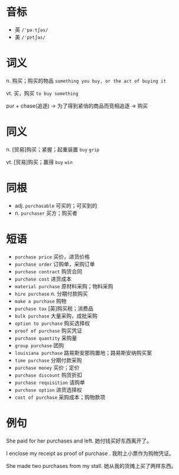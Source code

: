 # 音标

- 英 `/'pəːtʃəs/`
- 美 `/'pɝtʃəs/`

# 词义

n. 购买；购买的物品
`something you buy, or the act of buying it`

vt. 买，购买
`to buy something`



pur + chase(追逐) → 为了得到紧俏的商品而竞相追逐 → 购买

# 同义

n. [贸易]购买；紧握；起重装置
`buy` `grip`

vt. [贸易]购买；赢得
`buy` `win`

# 同根

- adj. `purchasable` 可买的；可买到的
- n. `purchaser` 买方；购买者

# 短语

- `purchase price` 买价，进货价格
- `purchase order` 订购单，采购订单
- `purchase contract` 购货合同
- `purchase cost` 进货成本
- `material purchase` 原材料采购；物料采购
- `hire purchase` n. 分期付款购买
- `make a purchase` 购物
- `purchase tax` [英]购买税；消费品
- `bulk purchase` 大量采购，成批采购
- `option to purchase` 购买选择权
- `proof of purchase` 购买凭证
- `purchase quantity` 采购量
- `group purchase` 团购
- `louisiana purchase` 路易斯安那购置地；路易斯安纳购买案
- `time purchase` 分期付款采购
- `purchase money` 买价；定价
- `purchase discount` 购货折扣
- `purchase requisition` 请购单
- `purchase option` 进货选择权
- `cost of purchase` 采购成本；购物款项

# 例句

She paid for her purchases and left.
她付钱买好东西离开了。

I enclose my receipt as proof of purchase .
我附上小票作为购物凭证。

She made two purchases from my stall.
她从我的货摊上买了两样东西。


